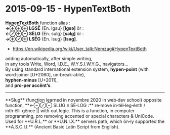 # 2015-09-15 - HypenTextBoth
**HypenTextBoth** function alias :  
**→⊕⊕⊕ LGSË** {En. lgsu} **[lɡsə]** ôr :  
**←⊘⊕⊖ SËLG** {En. sulg} **[səlɡ]** ôr :  
**→⊕⊘⊕ LSËG** {En. lsug} **[lsəɡ]**.
- https://en.wikipedia.org/wiki/User_talk:Nemzag#HypenTextBoth

adding automatically, after simple writing,  
in any tools Write, Word, I.D.E., W.Y.S.I.W.Y.G., navigators…  
By using standard international extension system,
**hypen‑point** (with word‑joiner [U+2060], un‑break‑able),  
**hyphen‑minus** [U+2011],  
and **pro‑per accênt’s**.

<hr>
**Slug** (function learned in novembre 2020 in web‑dev school) opposite function,  
**←⊖⊘⊖ SLUG ≡ SÊ‑LOG :** re‑move in‑têl‑leg‑ênth / inth‑êlli‑gênce || with‑out logic.  
This is a function, in computer programming, pro removing accented or special characters & UniCode.  
Used for **U.R.L.** or **U.N.I.X.** servers path,  
which ôn‑ly supported the **A.S.C.I.I.** (Ancient Basic Latin Script from English).
